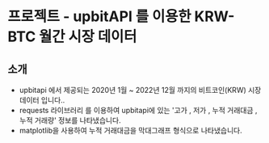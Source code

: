 # 프로젝트 - upbitAPI 를 이용한 KRW-BTC 월간 시장 데이터
## 소개
- upbitapi 에서 제공되는 2020년 1월 ~ 2022년 12월 까지의 비트코인(KRW) 시장 데이터 입니다..
- requests 라이브러리 를 이용하여 upbitapi에 있는 '고가 , 저가 , 누적 거래대금 , 누적 거래량' 정보를 나타냈습니다.
- matplotlib을 사용하여 누적 거래대금을 막대그래프 형식으로 나타냈습니다.
